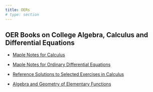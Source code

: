 ```yaml
---
title: OERs
# type: section
---
```


## OER Books on College Algebra, Calculus and Differential Equations

- [Maple Notes for Calculus](https://maple4calc.netlify.com/)

- [Maple Notes for Ordinary Differential Equations](https://maple4ODE.yfei.page/)

- [Reference Solutions to Selected Exercises in Calculus](https://ex4calc.netlify.com/)

- [Algebra and Geometry of Elementary Functions](https://agfun.yfei.page/)
